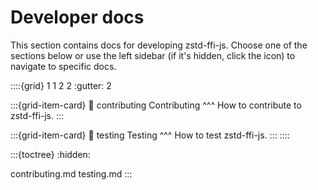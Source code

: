 # Developer docs

This section contains docs for developing zstd-ffi-js. Choose one of the sections below 
or use the left sidebar (if it's hidden, click the <i class="fa fa-bars"></i> icon) to navigate to
specific docs.

::::{grid} 1 1 2 2
:gutter: 2

:::{grid-item-card}
:link: contributing
Contributing
^^^
How to contribute to zstd-ffi-js.
:::

:::{grid-item-card}
:link: testing
Testing
^^^
How to test zstd-ffi-js.
:::
::::

:::{toctree}
:hidden:

contributing.md
testing.md
:::